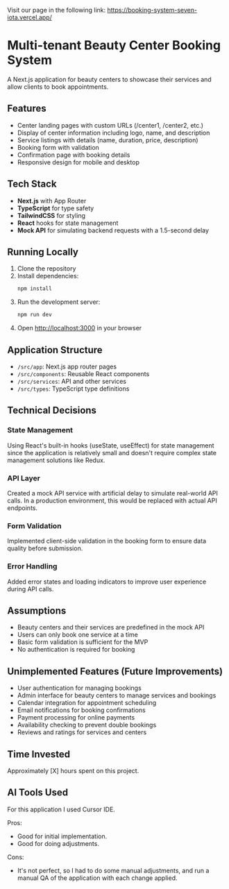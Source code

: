 Visit our page in the following link: https://booking-system-seven-iota.vercel.app/

# Multi-tenant Beauty Center Booking System

A Next.js application for beauty centers to showcase their services and allow clients to book appointments.

## Features

- Center landing pages with custom URLs (/center1, /center2, etc.)
- Display of center information including logo, name, and description
- Service listings with details (name, duration, price, description)
- Booking form with validation
- Confirmation page with booking details
- Responsive design for mobile and desktop

## Tech Stack

- **Next.js** with App Router
- **TypeScript** for type safety
- **TailwindCSS** for styling
- **React** hooks for state management
- **Mock API** for simulating backend requests with a 1.5-second delay

## Running Locally

1. Clone the repository
2. Install dependencies:
   ```bash
   npm install
   ```
3. Run the development server:
   ```bash
   npm run dev
   ```
4. Open [http://localhost:3000](http://localhost:3000) in your browser

## Application Structure

- `/src/app`: Next.js app router pages
- `/src/components`: Reusable React components
- `/src/services`: API and other services
- `/src/types`: TypeScript type definitions

## Technical Decisions

### State Management

Using React's built-in hooks (useState, useEffect) for state management since the application is relatively small and doesn't require complex state management solutions like Redux.

### API Layer

Created a mock API service with artificial delay to simulate real-world API calls. In a production environment, this would be replaced with actual API endpoints.

### Form Validation

Implemented client-side validation in the booking form to ensure data quality before submission.

### Error Handling

Added error states and loading indicators to improve user experience during API calls.

## Assumptions

- Beauty centers and their services are predefined in the mock API
- Users can only book one service at a time
- Basic form validation is sufficient for the MVP
- No authentication is required for booking

## Unimplemented Features (Future Improvements)

- User authentication for managing bookings
- Admin interface for beauty centers to manage services and bookings
- Calendar integration for appointment scheduling
- Email notifications for booking confirmations
- Payment processing for online payments
- Availability checking to prevent double bookings
- Reviews and ratings for services and centers

## Time Invested

Approximately [X] hours spent on this project.

## AI Tools Used

For this application I used Cursor IDE.

Pros:

- Good for initial implementation.
- Good for doing adjustments.

Cons:

- It's not perfect, so I had to do some manual adjustments, and run a manual QA of the application with each change applied.
